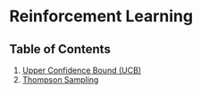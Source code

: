 # Reinforcement Learning

## Table of Contents

1. [Upper Confidence Bound (UCB)](1_Upper_Confidence_Bound_(UCB))
2. [Thompson Sampling](2_Thompson_Sampling)